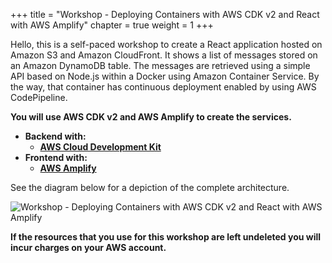 +++
title = "Workshop - Deploying Containers with AWS CDK v2 and React with AWS Amplify"
chapter = true
weight = 1
+++

Hello, this is a self-paced workshop to create a React application hosted on Amazon S3 and Amazon CloudFront. It shows a list of messages stored on an Amazon DynamoDB table. The messages are retrieved using a simple API based on Node.js within a Docker using Amazon Container Service. By the way, that container has continuous deployment enabled by using AWS CodePipeline.

**You will use AWS CDK v2 and AWS Amplify to create the services.**

* **Backend with:**
    * [**AWS Cloud Development Kit**](https://aws.amazon.com/cdk/)
* **Frontend with:**
    * [**AWS Amplify**](https://aws.amazon.com/amplify/framework/)

See the diagram below for a depiction of the complete architecture.

![Workshop - Deploying Containers with AWS CDK v2 and React with AWS Amplify](images/diagram.png)

**If the resources that you use for this workshop are left undeleted you will incur charges on your AWS account.**